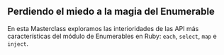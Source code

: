 Perdiendo el miedo a la magia del Enumerable
--------------------------------------------

En esta Masterclass exploramos las interioridades de las API más características del módulo de Enumerables en Ruby: ```each```, ```select```, ```map``` e ```inject```.

